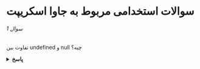 # سوالات استخدامی مربوط به جاوا اسکریپت

###### سوال 1

تفاوت بین undefined و null چیه؟

<details><summary><b>پاسخ</b></summary>
<p>

**پاسخ:**

قبل از اینکه درباره تفاوت‌های این دو صحبت کنیم، بهتره که بدونیم این دو جزو ۸ نوع داده‌ای هستن که توی جاوا اسکریپت وجود دارن:
```javascript
['null','undefined', 'string', 'number', 'boolean', 'object', 'symbol', 'bigint'];
```
همچنین این دو به اصطلاح falsy value هستن. یعنی مقدارهایی که وقتی اونها رو به Boolean تبدیل می‌کنیم، خروجی false هست:
```javascript
console.log(!!null); // false
console.log(!!undefined); // false

console.log(Boolean(null)); // false
console.log(Boolean(undefined)); // false
```
و اما تفاوت‌ها. از undefined شروع کنیم:

ویژگی‌های منحصر به فرد undefined:

undefined یک مقدار پیشفرض برای متغیرهایی هست که مقدار ندارن. یعنی موقع ساختن این متغیر بهش مقدار داده نشده
undefined یک خروجی پیشفرض هست برای تابعی که return نداره
وقتی یک پراپرتی (یا key) از یک آبجکت رو صدا بزنیم که وجود نداره، خروجی undefined هست
```javascript
let undefinedVar;
function noReturn() {

}

const alphabet = {
    a: "ay",
    b: "bee",
    c: "si"
};

console.log(undefinedVar); // undefined
console.log(noReturn()); // undefined
console.log(alphabet.d); // undefined

console.log(typeof undefinedVar); // undefined
```
ویژگی‌های منحصر به فرد null:
در واقع null خودش یک مقدار هست. یک مقدار "پوچ" یا ‌‌"خالی" که می‌تونیم اون رو به متغیرها نسبت بدیم:
```javascript
let x = null;

console.log(x); // null
console.log(typeof x); // object!
```
به این مقایسه‌ها دقت کنین:
```javascript
null == undefined; // true
null === undefined // false
```
مقایسه اول true شد چون مقایسه این دو با == همیشه true هست. مقایسه دوم برای این false شد که توی سه مساوی (===) تبدیل نوع انجام نمی‌گیره. نوع یک ‌null برابر با آبجکت و نوع یک undefined همون undefined هست.

###### سوال 2

 عملگر && چکار میکنه؟

<details><summary><b>پاسخ</b></summary>
<p>

**پاسخ:**

عملگر && که AND منطقی گفته میشه بیشتر ماها با اون آشنایی داریم، اما شاید توضیح و کاربرد دقیقش رو ندونیم. دو یا چند عبارت رو درنظر بگیرید که ممکنه هر نوعی داشته باشن. مثلا رشته، عدد یا بولین. وقتی یک && بین دو یا چند عبارت قرار بگیره، بررسی می‌کنه که آیا همه‌ی این عبارت‌ها غیر false هستن یا نه و اگه هیچ کدوم از این مقادیر false نبودن، مقدار آخرین عبارت رو برمی‌گردونه. اما اگه یک کدوم از این عبارت‌ها falsy بودن، مقدار اولین عبارت falsy رو برمی‌گردونه. به بیان ساده‌تر:

‌AND منطقی مقدار اولین عبارت falsy رو برمی‌گردونه و اگه عبارتی falsy نبود، مقدار آخرین عبارت رو برمی‌گردونه.

مثال‌های زیر رو در نظر بگیرید:
```javascript
true && true && true; // true
true && true && false; // false
null && false && undefined; // null

"Hans" && "Alex" && "Ali"; // "Ali"
true && true && "Ali"; // "Ali"
```
خروجی خط ۱ و ۲ که واضح هستن. خروجی مثال سوم null شده. چون اولین عبارت falsy هست بین این عبارات. توی مثال چهارم و پنجم هیچ کدوم از عبارت‌ها falsy نیستن. پس مقدار آخرین عبارت که "Ali" هست برگردونده میشه.

###### سوال 3

عملگر || چکار میکنه؟

<details><summary><b>پاسخ</b></summary>
<p>

**پاسخ:**